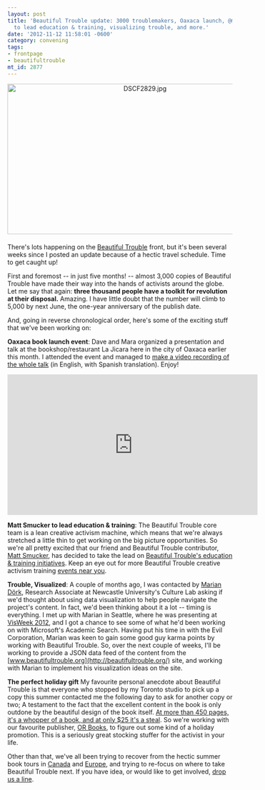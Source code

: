 ```yaml
---
layout: post
title: 'Beautiful Trouble update: 3000 troublemakers, Oaxaca launch, @mattsmucker
  to lead education & training, visualizing trouble, and more.'
date: '2012-11-12 11:58:01 -0600'
category: convening
tags:
- frontpage
- beautifultrouble
mt_id: 2877
---
```

<a href="http://www.phillipadsmith.com/files/DSCF2829.jpg"><img alt="DSCF2829.jpg" src="http://www.phillipadsmith.com/assets_c/2012/11/DSCF2829-thumb-600x337-1497.jpg" width="600" height="337" class="mt-image-center" style="text-align: center; display: block; margin: 0 auto 20px;" /></a>

There's lots happening on the [Beautiful Trouble](http://beautifultrouble.org) front, but it's been several weeks since I posted an update because of a hectic travel schedule. Time to get caught up!

First and foremost -- in just five months! -- almost 3,000 copies of Beautiful Trouble have made their way into the hands of activists around the globe. Let me say that again: **three thousand people have a toolkit for revolution at their disposal.** Amazing. I have little doubt that the number will climb to 5,000 by next June, the one-year anniversary of the publish date.

And, going in reverse chronological order, here's some of the exciting stuff that we've been working on:

**Oaxaca book launch event**: Dave and Mara organized a presentation and talk at the bookshop/restaurant La Jicara here in the city of Oaxaca earlier this month. I attended the event and managed to [make a video recording of the whole talk](http://youtu.be/RJz6aYXSY6Y) (in English, with Spanish translation). Enjoy!

<iframe width="560" height="315" src="http://www.youtube.com/embed/RJz6aYXSY6Y" frameborder="0" allowfullscreen></iframe>
<br />

**Matt Smucker to lead education & training**: The Beautiful Trouble core team is a lean creative activism machine, which means that we're always stretched a little thin to get working on the big picture opportunities. So we're all pretty excited that our friend and Beautiful Trouble contributor, [Matt Smucker](http://beautifultrouble.org/author/jonathan-matthewsmucker/), has decided to take the lead on [Beautiful Trouble's education & training initiatives](http://beautifultrouble.org/event). Keep an eye out for more Beautiful Trouble creative activism training [events near you]().

**Trouble, Visualized**: A couple of months ago, I was contacted by [Marian Dörk](http://mariandoerk.de/), Research Associate at Newcastle University's Culture Lab asking if we'd thought about using data visualization to help people navigate the project's content. In fact, we'd been thinking about it a lot -- timing is everything. I met up with Marian in Seattle, where he was presenting at [VisWeek 2012](http://visweek.org/visweek/2012/info/overview-amp-topics/latest-news), and I got a chance to see some of what he'd been working on with Microsoft's Academic Search. Having put his time in with the Evil Corporation, Marian was keen to gain some good guy karma points by working with Beautiful Trouble. So, over the next couple of weeks, I'll be working to provide a JSON data feed of the content from the [www.beautifultrouble.org](http://beautifultrouble.org/) site, and working with Marian to implement his visualization ideas on the site.

**The perfect holiday gift** My favourite personal anecdote about Beautiful Trouble is that everyone who stopped by my Toronto studio to pick up a copy this summer contacted me the following day to ask for another copy or two; A testament to the fact that the excellent content in the book is only outdone by the beautiful design of the book itself. [At more than 450 pages, it's a whopper of a book, and at only $25 it's a steal](http://beautifultrouble.org/the-book/). So we're working with our favourite publisher, [OR Books](http://www.orbooks.com/), to figure out some kind of a holiday promotion. This is a seriously great stocking stuffer for the activist in your life.

Other than that, we've all been trying to recover from the hectic summer book tours in [Canada](http://beautifultrouble.org/2012/06/13/press-release-for-our-june-tour-of-canada/) and [Europe](http://beautifultrouble.org/2012/08/16/beautiful-trouble-european-tour-this-september/), and trying to re-focus on where to take Beautiful Trouble next. If you have idea, or would like to get involved, [drop us a line](http://beautifultrouble.org/contact/).

